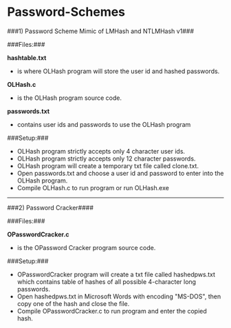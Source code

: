 # Password-Schemes

###1) Password Scheme Mimic of LMHash and NTLMHash v1###

###Files:###

**hashtable.txt** 
- is where OLHash program will store the user id and hashed passwords.

**OLHash.c**
- is the OLHash program source code.

**passwords.txt**
- contains user ids and passwords to  use the OLHash program

###Setup:###

- OLHash program strictly accepts only 4 character user ids.
- OLHash program strictly accepts only 12 character passwords.
- OLHash program will create a temporary txt file called clone.txt. 
- Open passwords.txt and choose a user id and password to enter into the OLHash program.
- Compile OLHash.c to run program or run OLHash.exe

------------------------------------------------------------------------------------------------------

###2) Password Cracker####

###Files:###

**OPasswordCracker.c**
- is the OPassword Cracker program source code.

###Setup:###

- OPasswordCracker program will create a txt file called hashedpws.txt which contains table of hashes of all possible 4-character long passwords. 
- Open hashedpws.txt in Microsoft Words with encoding "MS-DOS", then copy one of the hash and close the file.
- Compile OPasswordCracker.c to run program and enter the copied hash.

